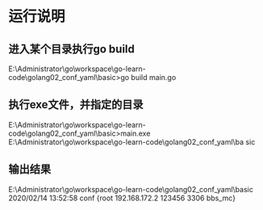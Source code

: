 # 运行说明
## 进入某个目录执行go build
E:\Administrator\go\workspace\go-learn-code\golang02_conf_yaml\basic>go build main.go
## 执行exe文件，并指定的目录
E:\Administrator\go\workspace\go-learn-code\golang02_conf_yaml\basic>main.exe E:\Administrator\go\workspace\go-learn-code\golang02_conf_yaml\ba
sic
## 输出结果
E:\Administrator\go\workspace\go-learn-code\golang02_conf_yaml\basic
2020/02/14 13:52:58 conf {root 192.168.172.2 123456 3306 bbs_mc}
